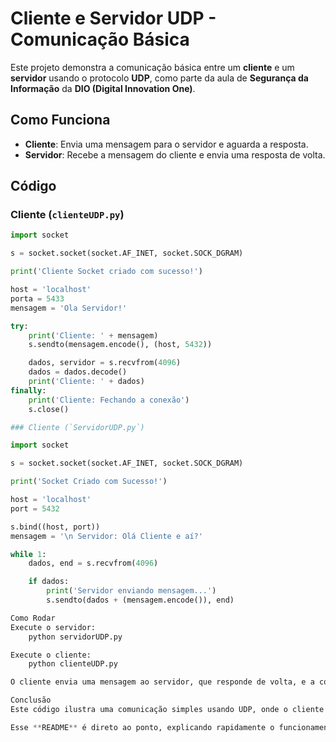 # Cliente e Servidor UDP - Comunicação Básica

Este projeto demonstra a comunicação básica entre um **cliente** e um **servidor** usando o protocolo **UDP**, como parte da aula de **Segurança da Informação** da **DIO (Digital Innovation One)**.

## Como Funciona

- **Cliente**: Envia uma mensagem para o servidor e aguarda a resposta.
- **Servidor**: Recebe a mensagem do cliente e envia uma resposta de volta.

## Código

### Cliente (`clienteUDP.py`)

```python
import socket

s = socket.socket(socket.AF_INET, socket.SOCK_DGRAM)

print('Cliente Socket criado com sucesso!')

host = 'localhost'
porta = 5433
mensagem = 'Ola Servidor!'

try:
    print('Cliente: ' + mensagem)
    s.sendto(mensagem.encode(), (host, 5432))

    dados, servidor = s.recvfrom(4096)
    dados = dados.decode()
    print('Cliente: ' + dados)
finally:
    print('Cliente: Fechando a conexão')
    s.close()

### Cliente (`ServidorUDP.py`)

import socket

s = socket.socket(socket.AF_INET, socket.SOCK_DGRAM)

print('Socket Criado com Sucesso!')

host = 'localhost'
port = 5432

s.bind((host, port))
mensagem = '\n Servidor: Olá Cliente e aí?'

while 1:
    dados, end = s.recvfrom(4096)

    if dados:
        print('Servidor enviando mensagem...')
        s.sendto(dados + (mensagem.encode()), end)

Como Rodar
Execute o servidor:
    python servidorUDP.py

Execute o cliente:
    python clienteUDP.py

O cliente envia uma mensagem ao servidor, que responde de volta, e a conexão é encerrada.

Conclusão
Este código ilustra uma comunicação simples usando UDP, onde o cliente envia uma mensagem e o servidor responde. É uma demonstração de como funciona a troca de dados em redes, abordando conceitos básicos de Sockets e Segurança da Informação.

Esse **README** é direto ao ponto, explicando rapidamente o funcionamento do projeto e o código, com instruções claras para executar tanto o servidor quanto o cliente.





